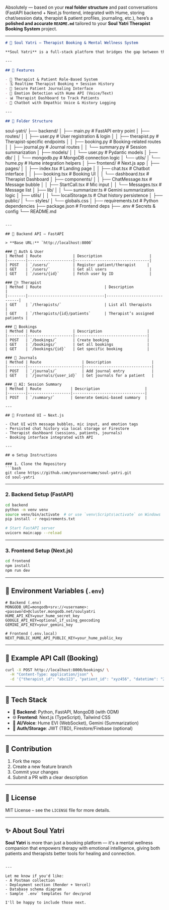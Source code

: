 Absolutely — based on your **real folder structure** and past conversations (FastAPI backend + Next.js frontend, integrated with Hume, storing chat/session data, therapist & patient profiles, journaling, etc.), here’s a **polished and accurate `README.md`** tailored to your **Soul Yatri Therapist Booking System** project.

---

```md
# 🧠 Soul Yatri — Therapist Booking & Mental Wellness System

**Soul Yatri** is a full-stack platform that bridges the gap between therapists and patients by offering a seamless booking system, journaling tools, and emotion-aware AI interactions powered by Hume. Built with **FastAPI**, **MongoDB**, and **Next.js**, it supports secure user management, session tracking, and AI-enhanced conversations.

---

## 🚀 Features

- 👤 Therapist & Patient Role-Based System
- 🗓️ Realtime Therapist Booking + Session History
- 📓 Secure Patient Journaling Interface
- 🧘 Emotion Detection with Hume API (Voice/Text)
- 📊 Therapist Dashboard to Track Patients
- 💬 Chatbot with Empathic Voice & History Logging

---

## 📁 Folder Structure
```

soul-yatri/
├── backend/
│ ├── main.py # FastAPI entry point
│ ├── routes/
│ │ ├── user.py # User registration & login
│ │ ├── therapist.py # Therapist-specific endpoints
│ │ ├── booking.py # Booking-related routes
│ │ ├── journal.py # Journal routes
│ │ └── summary.py # Session summarization
│ ├── models/
│ │ └── user.py # Pydantic models
│ ├── db/
│ │ └── mongodb.py # MongoDB connection logic
│ └── utils/
│ └── hume.py # Hume integration helpers
│
├── frontend/ # Next.js app
│ ├── pages/
│ │ ├── index.tsx # Landing page
│ │ ├── chat.tsx # Chatbot interface
│ │ ├── booking.tsx # Booking UI
│ │ └── dashboard.tsx # Therapist Dashboard
│ ├── components/
│ │ ├── ChatMessage.tsx # Message bubble
│ │ ├── StartCall.tsx # Mic input
│ │ └── Messages.tsx # Message list
│ ├── lib/
│ │ └── summarizer.ts # Gemini summarization logic
│ ├── utils/
│ │ └── localStorage.ts # Chat history persistence
│ ├── public/
│ └── styles/
│ └── globals.css
│
├── requirements.txt # Python dependencies
├── package.json # Frontend deps
├── .env # Secrets & config
└── README.md

````

---

## 🔌 Backend API – FastAPI

> **Base URL:** `http://localhost:8000`

### 👥 Auth & User
| Method | Route              | Description                     |
|--------|--------------------|---------------------------------|
| POST   | `/users/`          | Register patient/therapist     |
| GET    | `/users/`          | Get all users                   |
| GET    | `/users/{id}`      | Fetch user by ID                |

### 🧑‍⚕️ Therapist
| Method | Route                            | Description                   |
|--------|----------------------------------|-------------------------------|
| GET    | `/therapists/`                   | List all therapists           |
| GET    | `/therapists/{id}/patients`      | Therapist’s assigned patients |

### 📅 Bookings
| Method | Route              | Description                    |
|--------|--------------------|--------------------------------|
| POST   | `/bookings/`       | Create booking                 |
| GET    | `/bookings/`       | Get all bookings               |
| GET    | `/bookings/{id}`   | Get specific booking           |

### 📓 Journals
| Method | Route                  | Description                  |
|--------|------------------------|------------------------------|
| POST   | `/journals/`           | Add journal entry            |
| GET    | `/journals/{user_id}`  | Get journals for a patient   |

### 🧠 AI: Session Summary
| Method | Route             | Description                    |
|--------|-------------------|--------------------------------|
| POST   | `/summary/`       | Generate Gemini-based summary  |

---

## 💬 Frontend UI – Next.js

- Chat UI with message bubbles, mic input, and emotion tags
- Persisted chat history via local storage or Firestore
- Therapist dashboard (sessions, patients, journals)
- Booking interface integrated with API

---

## ⚙️ Setup Instructions

### 1. Clone the Repository
```bash
git clone https://github.com/yourusername/soul-yatri.git
cd soul-yatri
````

---

### 2. Backend Setup (FastAPI)

```bash
cd backend
python -m venv venv
source venv/bin/activate  # or use `venv\Scripts\activate` on Windows
pip install -r requirements.txt

# Start FastAPI server
uvicorn main:app --reload
```

---

### 3. Frontend Setup (Next.js)

```bash
cd frontend
npm install
npm run dev
```

---

## 🔐 Environment Variables (`.env`)

```env
# Backend (.env)
MONGODB_URI=mongodb+srv://<username>:<password>@cluster.mongodb.net/soulyatri
HUME_API_KEY=your_hume_secret_key
GOOGLE_API_KEY=optional_if_using_geocoding
GEMINI_API_KEY=your_gemini_key

# Frontend (.env.local)
NEXT_PUBLIC_HUME_API_PUBLIC_KEY=your_hume_public_key
```

---

## 🧪 Example API Call (Booking)

```bash
curl -X POST http://localhost:8000/bookings/ \
  -H "Content-Type: application/json" \
  -d '{"therapist_id": "abc123", "patient_id": "xyz456", "datetime": "2025-07-01T16:00:00"}'
```

---

## 🧠 Tech Stack

- 🔧 **Backend**: Python, FastAPI, MongoDB (with ODM)
- 🌐 **Frontend**: Next.js (TypeScript), Tailwind CSS
- 🧘 **AI/Voice**: Hume EVI (WebSocket), Gemini (Summarization)
- 🔐 **Auth/Storage**: JWT (TBD), Firestore/Firebase (optional)

---

## 🙌 Contribution

1. Fork the repo
2. Create a new feature branch
3. Commit your changes
4. Submit a PR with a clear description

---

## 📄 License

MIT License – see the `LICENSE` file for more details.

---

## ✨ About Soul Yatri

**Soul Yatri** is more than just a booking platform — it's a mental wellness companion that empowers therapy with emotional intelligence, giving both patients and therapists better tools for healing and connection.

```

---

Let me know if you'd like:
- A Postman collection
- Deployment section (Render + Vercel)
- Database schema diagram
- Sample `.env` templates for dev/prod

I'll be happy to include those next.
```
